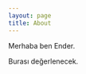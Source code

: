 ```yaml
---
layout: page
title: About
---
```


<p class="message">
  Merhaba ben Ender.
</p>

Burası değerlenecek.
